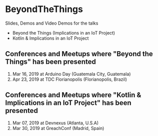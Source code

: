 # BeyondTheThings
Slides, Demos and Video Demos for the talks 
* Beyond the Things (Implications in an IoT Project)
* Kotlin & Implications in an IoT Project

## Conferences and Meetups where "Beyond the Things" has been presented
1. Mar 16, 2019 at Arduino Day (Guatemala City, Guatemala)
2. Apr 23, 2019 at TDC Florianopolis (Florianopolis, Brazil)

## Conferences and Meetups where "Kotlin & Implications in an IoT Project" has been presented
1. Mar 07, 2019 at Devnexus (Atlanta, U.S.A)
2. Mar 30, 2019 at GreachConf (Madrid, Spain)

